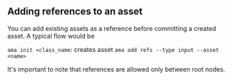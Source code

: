 ## Adding references to an asset

You can add existing assets as a reference before committing a created asset. A typical flow would be

```ama init <class_name```: creates asset
```ama add refs --type input --asset <name>```

It's important to note that references are allowed only between root nodes.

<br>
